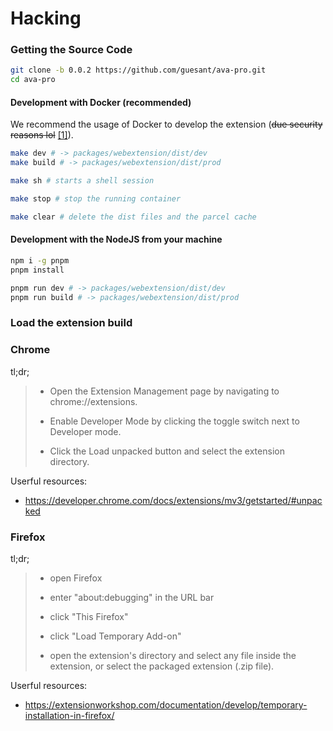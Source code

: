# Hacking

### Getting the Source Code

```sh
git clone -b 0.0.2 https://github.com/guesant/ava-pro.git
cd ava-pro
```

#### Development with Docker (recommended)

We recommend the usage of Docker to develop the extension (~~due security reasons lol~~ [[1]](https://thehackernews.com/2021/10/popular-npm-package-hijacked-to-publish.html)).

```sh
make dev # -> packages/webextension/dist/dev
make build # -> packages/webextension/dist/prod
```

```sh
make sh # starts a shell session
```

```sh
make stop # stop the running container

```

```sh
make clear # delete the dist files and the parcel cache
```

#### Development with the NodeJS from your machine

```sh
npm i -g pnpm
pnpm install
```

```sh
pnpm run dev # -> packages/webextension/dist/dev
pnpm run build # -> packages/webextension/dist/prod
```

### Load the extension build

### Chrome

tl;dr;

> - Open the Extension Management page by navigating to chrome://extensions.
>
> - Enable Developer Mode by clicking the toggle switch next to Developer mode.
>
> - Click the Load unpacked button and select the extension directory.

Userful resources:

- <https://developer.chrome.com/docs/extensions/mv3/getstarted/#unpacked>

### Firefox

tl;dr;

> - open Firefox
>
> - enter "about:debugging" in the URL bar
>
> - click "This Firefox"
>
> - click "Load Temporary Add-on"
>
> - open the extension's directory and select any file inside the extension, or select the packaged extension (.zip file).

Userful resources:

- <https://extensionworkshop.com/documentation/develop/temporary-installation-in-firefox/>
